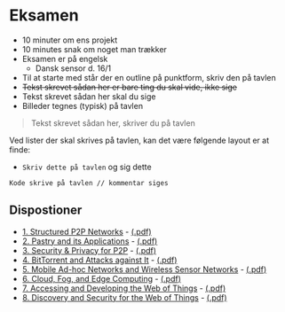 # Eksamen

* 10 minuter om ens projekt
* 10 minutes snak om noget man trækker
* Eksamen er på engelsk
	* Dansk sensor d. 16/1
* Til at starte med står der en outline på punktform, skriv den på tavlen
* ~~Tekst skrevet sådan her er bare ting du skal vide, ikke sige~~
* Tekst skrevet sådan her skal du sige
* Billeder tegnes (typisk) på tavlen
> Tekst skrevet sådan her, skriver du på tavlen

Ved lister der skal skrives på tavlen, kan det være følgende layout er at finde:

* `Skriv dette på tavlen` og sig dette

```
Kode skrive på tavlen // kommentar siges
```

## Dispostioner

* [1. Structured P2P Networks](Structured%20P2P%20Networks.md) - [(.pdf)](pdf/Structured%20P2P%20Networks.pdf)
* [2. Pastry and its Applications](Pastry%20and%20its%20Applications.md) - [(.pdf)](pdf/Pastry%20and%20its%20Applications.pdf)
* [3. Security & Privacy for P2P](Security%20%26%20Privacy%20for%20P2P.md) - [(.pdf)](pdf/Security%20%26%20Privacy%20for%20P2P.pdf)
* [4. BitTorrent and Attacks against It](BitTorrent%20and%20Attacks%20against%20It.md) - [(.pdf)](pdf/BitTorrent%20and%20Attacks%20against%20It.pdf)
* [5. Mobile Ad-hoc Networks and Wireless Sensor Networks](Mobile%20Ad-hoc%20Networks%20and%20Wireless%20Sensor%20Networks.md)  - [(.pdf)](pdf/Mobile%20Ad-hoc%20Networks%20and%20Wireless%20Sensor%20Networks.pdf)
* [6. Cloud, Fog, and Edge Computing](Cloud%20and%20Edge-Fog%20Computing.md) - [(.pdf)](pdf/Cloud%20and%20Edge-Fog%20Computing.pdf)
* [7. Accessing and Developing the Web of Things](Accessing%20and%20Developing%20the%20Web%20of%20Things.md) - [(.pdf)](pdf/Accessing%20and%20Developing%20the%20Web%20of%20Things.pdf)
* [8. Discovery and Security for the Web of Things](Discovery%20and%20Security%20for%20the%20Web%20of%20Things.md)  - [(.pdf)](pdf/Discovery%20and%20Security%20for%20the%20Web%20of%20Things.pdf)